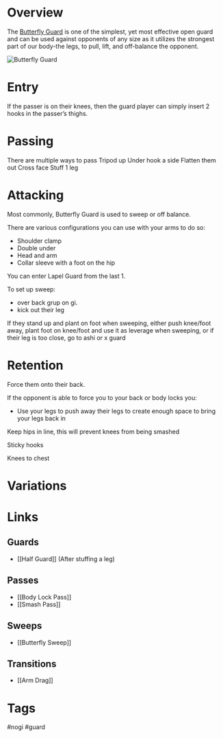 # Overview
The <u>Butterfly Guard</u> is one of the simplest, yet most effective open guard and can be used against opponents of any size as it utilizes the strongest part of our body-the legs, to pull, lift, and off-balance the opponent.

![Butterfly Guard](https://cdn.fugu.com/lc-59/images/curriculum/ls_00000657_01.jpg)
# Entry
If the passer is on their knees, then the guard player can simply insert 2 hooks in the passer’s thighs.
# Passing
There are multiple ways to pass
Tripod up
Under hook a side
Flatten them out
Cross face
Stuff 1 leg
# Attacking
Most commonly, Butterfly Guard is used to sweep or off balance.

There are various configurations you can use with your arms to do so:
- Shoulder clamp
- Double under
- Head and arm
- Collar sleeve with a foot on the hip

You can enter Lapel Guard from the last 1.


To set up sweep:
- over back grup on gi.
- kick out their leg

If they stand up and plant on foot when sweeping, either push knee/foot away, plant foot on knee/foot and use it as leverage when sweeping, or if their leg is too close, go to ashi or x guard
# Retention
Force them onto their back.

If the opponent is able to force you to your back or body locks you:
- Use your legs to push away their legs to create enough space to bring your legs back in

Keep hips in line, this will prevent knees from being smashed

Sticky hooks

Knees to chest
# Variations

# Links
## Guards
- [[Half Guard]] (After stuffing a leg)
## Passes
- [[Body Lock Pass]]
- [[Smash Pass]]
## Sweeps
- [[Butterfly Sweep]]
## Transitions
- [[Arm Drag]]
# Tags
#nogi #guard 